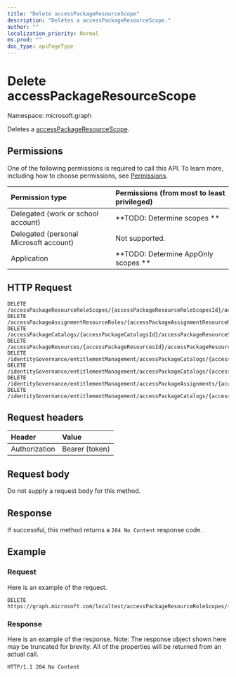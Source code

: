 ```yaml
---
title: "Delete accessPackageResourceScope"
description: "Deletes a accessPackageResourceScope."
author: ""
localization_priority: Normal
ms.prod: ""
doc_type: apiPageType
---
```


# Delete accessPackageResourceScope

Namespace: microsoft.graph

Deletes a [accessPackageResourceScope](../resources/accesspackageresourcescope.md).

## Permissions
One of the following permissions is required to call this API. To learn more, including how to choose permissions, see [Permissions](/concepts/permissions-reference.md).

|Permission type|Permissions (from most to least privileged)|
|:---|:---|
|Delegated (work or school account)|**TODO: Determine scopes **|
|Delegated (personal Microsoft account)|Not supported.|
|Application|**TODO: Determine AppOnly scopes **|

## HTTP Request
<!-- {
  "blockType": "ignored"
}
-->
``` http
DELETE /accessPackageResourceRoleScopes/{accessPackageResourceRoleScopesId}/accessPackageResourceScope
DELETE /accessPackageAssignmentResourceRoles/{accessPackageAssignmentResourceRolesId}/accessPackageResourceScope
DELETE /accessPackageCatalogs/{accessPackageCatalogsId}/accessPackageResourceScopes/{accessPackageResourceScopeId}
DELETE /accessPackageResources/{accessPackageResourcesId}/accessPackageResourceScopes/{accessPackageResourceScopeId}
DELETE /identityGovernance/entitlementManagement/accessPackageCatalogs/{accessPackageCatalogId}/accessPackageResourceScopes/{accessPackageResourceScopeId}
DELETE /identityGovernance/entitlementManagement/accessPackageCatalogs/{accessPackageCatalogId}/accessPackageResources/{accessPackageResourceId}/accessPackageResourceScopes/{accessPackageResourceScopeId}
DELETE /identityGovernance/entitlementManagement/accessPackageAssignments/{accessPackageAssignmentId}/accessPackageAssignmentResourceRoles/{accessPackageAssignmentResourceRoleId}/accessPackageResourceScope
DELETE /identityGovernance/entitlementManagement/accessPackageCatalogs/{accessPackageCatalogId}/accessPackages/{accessPackageId}/accessPackageResourceRoleScopes/{accessPackageResourceRoleScopeId}/accessPackageResourceScope
```

## Request headers
|Header|Value|
|:---|:---|
|Authorization|Bearer {token}|

## Request body
Do not supply a request body for this method.

## Response
If successful, this method returns a `204 No Content` response code.

## Example

### Request
Here is an example of the request.
<!-- {
  "blockType": "request",
  "name": "delete_accesspackageresourcescope"
}
-->
``` http
DELETE https://graph.microsoft.com/localtest/accessPackageResourceRoleScopes/{accessPackageResourceRoleScopesId}/accessPackageResourceScope
```

### Response
Here is an example of the response. Note: The response object shown here may be truncated for brevity. All of the properties will be returned from an actual call.
<!-- {
  "blockType": "response",
  "truncated": true
}
-->
``` http
HTTP/1.1 204 No Content
```

